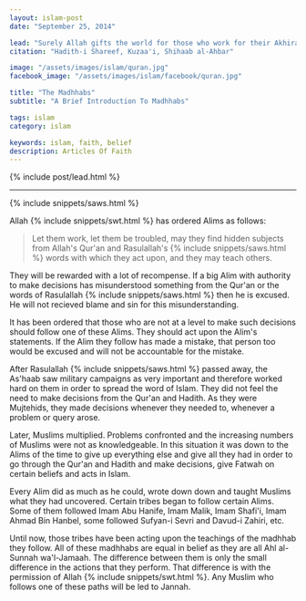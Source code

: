 ```yaml
---
layout: islam-post
date: "September 25, 2014"

lead: "Surely Allah gifts the world for those who work for their Akhirah (Hereafter) and rejects giving the Akhirah (Hereafter) for those who work for this world."
citation: "Hadith-i Shareef, Kuzaa'i, Shihaab al-Ahbar"

image: "/assets/images/islam/quran.jpg"
facebook_image: "/assets/images/islam/facebook/quran.jpg"

title: "The Madhhabs"
subtitle: "A Brief Introduction To Madhhabs"

tags: islam
category: islam

keywords: islam, faith, belief
description: Articles Of Faith
---
```


{% include post/lead.html %}

***

{% include snippets/saws.html %}

Allah {% include snippets/swt.html %} has ordered Alims as follows:

> Let them work, let them be troubled, may they find hidden subjects from Allah's Qur'an and Rasulallah's {% include snippets/saws.html %} words with which they act upon, and they may teach others.

They will be rewarded with a lot of recompense. If a big Alim with authority to make decisions has misunderstood something from the Qur'an or the words of Rasulallah {% include snippets/saws.html %} then he is excused. He will not recieved blame and sin for this misunderstanding.

It has been ordered that those who are not at a level to make such decisions should follow one of these Alims. They should act upon the Alim's statements. If the Alim they follow has made a mistake, that person too would be excused and will not be accountable for the mistake.

After Rasulallah {% include snippets/saws.html %} passed away, the As'haab saw military campaigns as very important and therefore worked hard on them in order to spread the word of Islam. They did not feel the need to make decisions from the Qur'an and Hadith. As they were Mujtehids, they made decisions whenever they needed to, whenever a problem or query arose.

Later, Muslims multiplied. Problems confronted and the increasing numbers of Muslims were not as knowledgeable. In this situation it was down to the Alims of the time to give up everything else and give all they had in order to go through the Qur'an and Hadith and make decisions, give Fatwah on certain beliefs and acts in Islam.

Every Alim did as much as he could, wrote down down and taught Muslims what they had uncovered. Certain tribes began to follow certain Alims. Some of them followed Imam Abu Hanife, Imam Malik, Imam Shafi'i, Imam Ahmad Bin Hanbel, some followed Sufyan-i Sevri and Davud-i Zahiri, etc.

Until now, those tribes have been acting upon the teachings of the madhhab they follow. All of these madhhabs are equal in belief as they are all Ahl al-Sunnah wa'l-Jamaah. The difference between them is only the small difference in the actions that they perform. That difference is with the permission of Allah {% include snippets/swt.html %}. Any Muslim who follows one of these paths will be led to Jannah.
